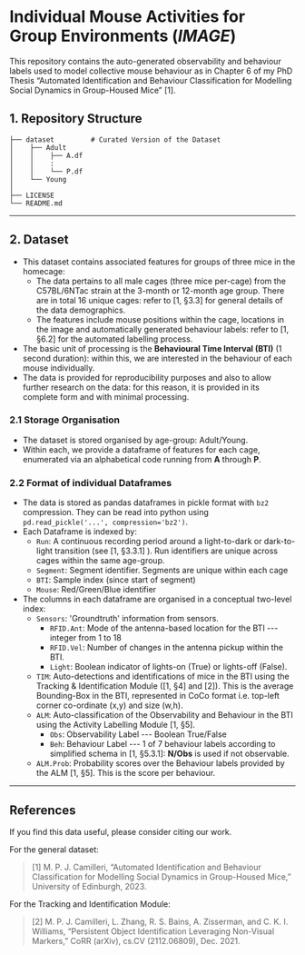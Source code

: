 # Individual Mouse Activities for Group Environments (*IMAGE*)

This repository contains the auto-generated observability and behaviour labels used to model collective mouse behaviour as in Chapter 6 of my PhD Thesis “Automated Identification and Behaviour Classification for Modelling Social Dynamics in Group-Housed Mice” [1].

## 1. Repository Structure

```
├── dataset         # Curated Version of the Dataset
│    ├── Adult
│    │    ├── A.df
│    │    :
│    │    └── P.df
│    └── Young
│
├── LICENSE
└── README.md
```

-------------

## 2. Dataset
 * This dataset contains associated features for groups of three mice in the homecage:
    * The data pertains to all male cages (three mice per-cage) from the C57BL/6NTac strain at the 3-month or 12-month age group. There are in total 16 unique cages: refer to [1, §3.3] for general details of the data demographics.
    * The features include mouse positions within the cage, locations in the image and automatically generated behaviour labels: refer to [1, §6.2] for the automated labelling process.
 * The basic unit of processing is the **Behavioural Time Interval (BTI)** (1 second duration): within this, we are interested in the behaviour of each mouse individually.
 * The data is provided for reproducibility purposes and also to allow further research on the data: for this reason, it is provided in its complete form and with minimal processing.

### 2.1 Storage Organisation
 * The dataset is stored organised by age-group: Adult/Young.
 * Within each, we provide a dataframe of features for each cage, enumerated via an alphabetical code running from **A** through **P**.

### 2.2 Format of individual Dataframes
 * The data is stored as pandas dataframes in pickle format with `bz2` compression. They can be read into python using `pd.read_pickle('...', compression='bz2')`.
 * Each Dataframe is indexed by:
    * `Run`: A continuous recording period around a light-to-dark or dark-to-light transition (see [1, §3.3.1] ). Run identifiers are unique across cages within the same age-group.
    * `Segment`: Segment identifier. Segments are unique within each cage
    * `BTI`: Sample index (since start of segment)
    * `Mouse`: Red/Green/Blue identifier
 * The columns in each dataframe are organised in a conceptual two-level index:
    * `Sensors`: 'Groundtruth' information from sensors.
        * `RFID.Ant`: Mode of the antenna-based location for the BTI --- integer from 1 to 18
        * `RFID.Vel`: Number of changes in the antenna pickup within the BTI.
        * `Light`: Boolean indicator of lights-on (True) or lights-off (False).
    * `TIM`: Auto-detections and identifications of mice in the BTI using the Tracking & Identification Module ([1, §4] and [2]). This is the average Bounding-Box in the BTI, represented in CoCo format i.e. top-left corner co-ordinate (x,y) and size (w,h).
    * `ALM`: Auto-classification of the Observability and Behaviour in the BTI using the Activity Labelling Module [1, §5].
        * `Obs`: Observability Label --- Boolean True/False
        * `Beh`: Behaviour Label --- 1 of 7 behaviour labels according to simplified schema in [1, §5.3.1]: **N/Obs** is used if not observable.
    * `ALM.Prob`: Probability scores over the Behaviour labels provided by the ALM [1, §5]. This is the score per behaviour.

-------------

## References
 If you find this data useful, please consider citing our work.

 For the general dataset:
 > [1] M. P. J. Camilleri, “Automated Identification and Behaviour Classification for Modelling Social Dynamics in Group-Housed Mice,” University of Edinburgh, 2023.

 For the Tracking and Identification Module:
 > [2] M. P. J. Camilleri, L. Zhang, R. S. Bains, A. Zisserman, and C. K. I. Williams, “Persistent Object Identification Leveraging Non-Visual Markers,” CoRR (arXiv), cs.CV (2112.06809), Dec. 2021.
